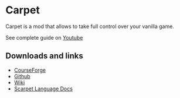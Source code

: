 # Carpet
Carpet is a mod that allows to take full control over your vanilla game.

See complete guide on [Youtube](https://www.youtube.com/watch?v=Lt-ooRGpLz4&feature=emb_title)

## Downloads and links
- [CourseForge](https://www.curseforge.com/minecraft/mc-mods/carpet)
- [Github](https://github.com/gnembon/fabric-carpet)
- [Wiki](https://github.com/gnembon/fabric-carpet/wiki)
- [Scarpet Language Docs](https://github.com/gnembon/fabric-carpet/blob/master/docs/scarpet/Documentation.md)